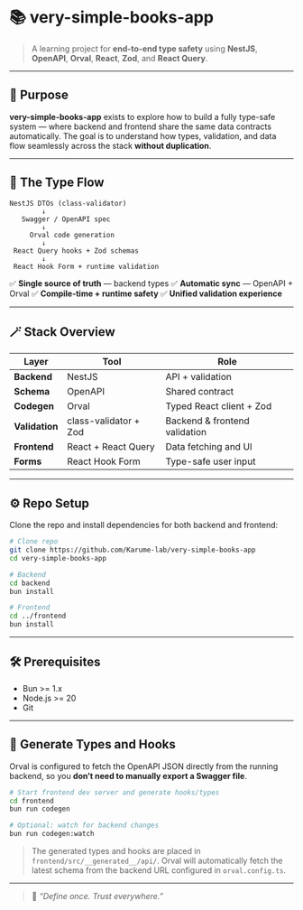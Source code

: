 # 📚 very-simple-books-app

> A learning project for **end-to-end type safety** using **NestJS**, **OpenAPI**, **Orval**, **React**, **Zod**, and **React Query**.

---

## 🎯 Purpose

**very-simple-books-app** exists to explore how to build a fully type-safe system — where backend and frontend share the same data contracts automatically.
The goal is to understand how types, validation, and data flow seamlessly across the stack **without duplication**.

---

## 🔄 The Type Flow

```
NestJS DTOs (class-validator)
        ↓
   Swagger / OpenAPI spec
        ↓
     Orval code generation
        ↓
 React Query hooks + Zod schemas
        ↓
 React Hook Form + runtime validation
```

✅ **Single source of truth** — backend types
✅ **Automatic sync** — OpenAPI + Orval
✅ **Compile-time + runtime safety**
✅ **Unified validation experience**

---

## 🪄 Stack Overview

| Layer          | Tool                  | Role                          |
| -------------- | --------------------- | ----------------------------- |
| **Backend**    | NestJS                | API + validation              |
| **Schema**     | OpenAPI               | Shared contract               |
| **Codegen**    | Orval                 | Typed React client + Zod      |
| **Validation** | class-validator + Zod | Backend & frontend validation |
| **Frontend**   | React + React Query   | Data fetching and UI          |
| **Forms**      | React Hook Form       | Type-safe user input          |

---

## ⚙️ Repo Setup

Clone the repo and install dependencies for both backend and frontend:

```bash
# Clone repo
git clone https://github.com/Karume-lab/very-simple-books-app
cd very-simple-books-app

# Backend
cd backend
bun install

# Frontend
cd ../frontend
bun install
```

---

## 🛠 Prerequisites

- Bun >= 1.x
- Node.js >= 20
- Git

---

## 🔄 Generate Types and Hooks

Orval is configured to fetch the OpenAPI JSON directly from the running backend, so you **don’t need to manually export a Swagger file**.

```bash
# Start frontend dev server and generate hooks/types
cd frontend
bun run codegen

# Optional: watch for backend changes
bun run codegen:watch
```

> The generated types and hooks are placed in `frontend/src/__generated__/api/`.
> Orval will automatically fetch the latest schema from the backend URL configured in `orval.config.ts`.

---

> 💬 _“Define once. Trust everywhere.”_
